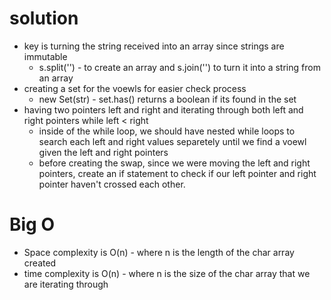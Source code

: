 # solution
- key is turning the string received into an array since strings are immutable 
  - s.split('') - to create an array and s.join('') to turn it into a string from an array
- creating a set for the voewls for easier check process  
  - new Set(str) - set.has() returns a boolean if its found in the set
- having two pointers left and right and iterating through both left and right pointers while left < right
  - inside of the while loop, we should have nested while loops to search each left and right values separetely until we find a voewl given the left and right pointers
  - before creating the swap, since we were moving the left and right pointers, create an if statement to check if our left pointer and right pointer haven't crossed each other.

# Big O
- Space complexity is O(n) - where n is the length of the char array created
- time complexity is O(n) - where n is the size of the char array that we are iterating through 
